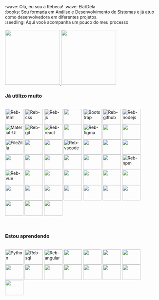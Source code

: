 <div>
  :wave: Olá, eu sou a Rebeca! :wave: Ela/Dela
  <br>
  :books: Sou formada em Análise e Desenvolvimento de Sistemas e já atuo como desenvolvedora em diferentes projetos.
  <br>
  :seedling: Aqui você acompanha um pouco do meu processo
  <br>
</div>
<br>
<div>
  <a href="https://github.com/rebgois">
    <img height="180em" src="https://github-readme-stats.vercel.app/api/top-langs/?username=rebgois&layout=compact&langs_count=7&theme=dracula" />
    <img height="180em" src="https://github-readme-stats.vercel.app/api?username=rebgois&show_icons=true&theme=dracula&include_all_commits=true&count_private=true" />
  </a>

  <h3>Já utilizo muito</h3>
  <br>
  <img align="center" alt="Reb-html" height="50" width="60" src="https://cdn.jsdelivr.net/gh/devicons/devicon/icons/html5/html5-original.svg" />
  <img align="center" alt="Reb-css" height="50" width="60" src="https://cdn.jsdelivr.net/gh/devicons/devicon/icons/css3/css3-original.svg" />
  <img align="center" alt="Reb-js" height="50" width="60" src="https://cdn.jsdelivr.net/gh/devicons/devicon/icons/javascript/javascript-original.svg" />
  <img align="center" height="50" width="60" src="https://cdn.jsdelivr.net/gh/devicons/devicon@latest/icons/tailwindcss/tailwindcss-original-wordmark.svg" />
  <img align="center" alt="Bootstrap" height="50" width="60" src="https://cdn.jsdelivr.net/gh/devicons/devicon/icons/bootstrap/bootstrap-original.svg" />

  <img align="center" alt="Reb-github" height="50" width="60" src="https://cdn.jsdelivr.net/gh/devicons/devicon/icons/github/github-original.svg" />
  <img align="center" alt="Reb-nodejs" height="50" width="60" src="https://cdn.jsdelivr.net/gh/devicons/devicon/icons/nodejs/nodejs-original.svg" />
  <img align="center" alt="Material-UI" height="50" width="60" src="https://cdn.jsdelivr.net/gh/devicons/devicon/icons/materialui/materialui-original.svg" />
  <img align="center" alt="Reb-git" height="50" width="60" src="https://cdn.jsdelivr.net/gh/devicons/devicon/icons/git/git-original.svg" />
  <img align="center" alt="Reb-react" height="50" width="60" src="https://cdn.jsdelivr.net/gh/devicons/devicon/icons/react/react-original.svg" />
  <img align="center" height="50" width="60" src="https://cdn.jsdelivr.net/gh/devicons/devicon@latest/icons/storybook/storybook-original-wordmark.svg" />
  <img align="center" alt="Reb-figma" height="50" width="60" src="https://cdn.jsdelivr.net/gh/devicons/devicon/icons/figma/figma-original.svg" />
  <img align="center" height="50" width="60" src="https://cdn.jsdelivr.net/gh/devicons/devicon@latest/icons/swagger/swagger-original.svg" />
  <img align="center" height="50" width="60" src="https://cdn.jsdelivr.net/gh/devicons/devicon@latest/icons/rollup/rollup-original-wordmark.svg" />
  <img align="center" alt="FileZilla" height="50" width="60" src="https://cdn.jsdelivr.net/gh/devicons/devicon/icons/filezilla/filezilla-original.svg" />
  <img align="center" height="50" width="60" src="https://cdn.jsdelivr.net/gh/devicons/devicon@latest/icons/redux/redux-original.svg" />
  <img align="center" height="50" width="60" src="https://cdn.jsdelivr.net/gh/devicons/devicon@latest/icons/postman/postman-original.svg" />
  <img align="center" alt="Reb-vscode" height="50" width="60" src="https://cdn.jsdelivr.net/gh/devicons/devicon/icons/vscode/vscode-original.svg" />
  <img align="center" height="50" width="60" src="https://cdn.jsdelivr.net/gh/devicons/devicon@latest/icons/ubuntu/ubuntu-original-wordmark.svg" />
  <img align="center" height="50" width="60" src="https://cdn.jsdelivr.net/gh/devicons/devicon@latest/icons/vercel/vercel-original-wordmark.svg" />
  <img align="center" height="50" width="60" src="https://cdn.jsdelivr.net/gh/devicons/devicon@latest/icons/vite/vite-original-wordmark.svg" />
  <img align="center" height="50" width="60" src="https://cdn.jsdelivr.net/gh/devicons/devicon@latest/icons/vitest/vitest-original.svg" />
  <img align="center" height="50" width="60" src="https://cdn.jsdelivr.net/gh/devicons/devicon@latest/icons/webpack/webpack-original-wordmark.svg" />
  <img align="center" height="50" width="60" src="https://cdn.jsdelivr.net/gh/devicons/devicon@latest/icons/xcode/xcode-original.svg" />
  <img align="center" height="50" width="60" src="https://cdn.jsdelivr.net/gh/devicons/devicon@latest/icons/v8/v8-original.svg" />
  <img align="center" height="50" width="60" src="https://cdn.jsdelivr.net/gh/devicons/devicon@latest/icons/unity/unity-original-wordmark.svg" />
  <img align="center" height="50" width="60" src="https://cdn.jsdelivr.net/gh/devicons/devicon@latest/icons/jest/jest-plain.svg" />
  <img align="center" alt="Reb-npm" height="50" width="60" src="https://cdn.jsdelivr.net/gh/devicons/devicon/icons/npm/npm-original-wordmark.svg" />
  <img align="center" alt="Reb-vue" height="50" width="60" src="https://cdn.jsdelivr.net/gh/devicons/devicon/icons/vuejs/vuejs-original.svg" />
  <img align="center" height="50" width="60" src="https://cdn.jsdelivr.net/gh/devicons/devicon@latest/icons/json/json-original.svg" />
  <img align="center" height="50" width="60" src="https://cdn.jsdelivr.net/gh/devicons/devicon@latest/icons/vuetify/vuetify-original.svg" />
  <img align="center" height="50" width="60" src="https://cdn.jsdelivr.net/gh/devicons/devicon@latest/icons/webpack/webpack-original.svg" />
  <img align="center" height="50" width="60" src="https://cdn.jsdelivr.net/gh/devicons/devicon@latest/icons/eslint/eslint-plain-wordmark.svg" />
  <img align="center" height="50" width="60" src="https://cdn.jsdelivr.net/gh/devicons/devicon@latest/icons/docker/docker-original-wordmark.svg" />
  <img align="center" height="50" width="60" src="https://cdn.jsdelivr.net/gh/devicons/devicon@latest/icons/babel/babel-original.svg" />
  <img align="center" height="50" width="60" src="https://cdn.jsdelivr.net/gh/devicons/devicon@latest/icons/bulma/bulma-plain.svg" />
  <img align="center" height="50" width="60" src="https://cdn.jsdelivr.net/gh/devicons/devicon@latest/icons/graphql/graphql-plain-wordmark.svg" />
  <img align="center" height="50" width="60" src="https://cdn.jsdelivr.net/gh/devicons/devicon@latest/icons/insomnia/insomnia-original.svg" />
  <img align="center" height="50" width="60" src="https://cdn.jsdelivr.net/gh/devicons/devicon@latest/icons/nuxtjs/nuxtjs-original-wordmark.svg" />
  <img align="center" height="50" width="60" src="https://cdn.jsdelivr.net/gh/devicons/devicon@latest/icons/ssh/ssh-original-wordmark.svg" />
  <img align="center" height="50" width="60" src="https://cdn.jsdelivr.net/gh/devicons/devicon@latest/icons/reactbootstrap/reactbootstrap-original.svg" />
  <img align="center" height="50" width="60" src="https://cdn.jsdelivr.net/gh/devicons/devicon@latest/icons/powershell/powershell-original.svg" />
  <img align="center" height="50" width="60" src="https://cdn.jsdelivr.net/gh/devicons/devicon@latest/icons/nextjs/nextjs-original.svg" />
  <img align="center" height="50" width="60" src="https://cdn.jsdelivr.net/gh/devicons/devicon@latest/icons/gitlab/gitlab-plain-wordmark.svg" />
  <img align="center" height="50" width="60" src="https://cdn.jsdelivr.net/gh/devicons/devicon@latest/icons/cypressio/cypressio-original.svg" />
  <br>
  <br>
  <br>
  <h3>Estou aprendendo</h3>
  <br>
  <img align="center" alt="Python" height="50" width="60" src="https://cdn.jsdelivr.net/gh/devicons/devicon/icons/python/python-original.svg" />
  <img align="center" alt="Reb-sql" height="50" width="60" src="https://cdn.jsdelivr.net/gh/devicons/devicon/icons/mysql/mysql-original.svg" />
  <img align="center" alt="Reb-angular" height="50" width="60" src="https://cdn.jsdelivr.net/gh/devicons/devicon/icons/angularjs/angularjs-original.svg" />
  <img align="center" height="50" width="60" src="https://cdn.jsdelivr.net/gh/devicons/devicon@latest/icons/nextjs/nextjs-original.svg" />
  <img align="center" height="50" width="60" src="https://cdn.jsdelivr.net/gh/devicons/devicon@latest/icons/laravel/laravel-original.svg" />
  <img align="center" height="50" width="60" src="https://cdn.jsdelivr.net/gh/devicons/devicon@latest/icons/maven/maven-original.svg" />
  <img align="center" height="50" width="60" src="https://cdn.jsdelivr.net/gh/devicons/devicon@latest/icons/laravel/laravel-original.svg" />
  <img align="center" height="50" width="60" src="https://cdn.jsdelivr.net/gh/devicons/devicon@latest/icons/kotlin/kotlin-original.svg" />
  <img align="center" height="50" width="60" src="https://cdn.jsdelivr.net/gh/devicons/devicon@latest/icons/pytest/pytest-original-wordmark.svg" />
  <img align="center" height="50" width="60" src="https://cdn.jsdelivr.net/gh/devicons/devicon@latest/icons/pandas/pandas-original-wordmark.svg" />
  <img align="center" height="50" width="60" src="https://cdn.jsdelivr.net/gh/devicons/devicon@latest/icons/flutter/flutter-original.svg" />
  <img align="center" height="50" width="60" src="https://cdn.jsdelivr.net/gh/devicons/devicon@latest/icons/postgresql/postgresql-original.svg" />
  <img align="center" height="50" width="60" src="https://cdn.jsdelivr.net/gh/devicons/devicon@latest/icons/firebase/firebase-original.svg" />
  <img align="center" height="50" width="60" src="https://cdn.jsdelivr.net/gh/devicons/devicon@latest/icons/redis/redis-original-wordmark.svg" />
  <img align="center" height="50" width="60" src="https://cdn.jsdelivr.net/gh/devicons/devicon@latest/icons/sentry/sentry-original-wordmark.svg" />
</div>
